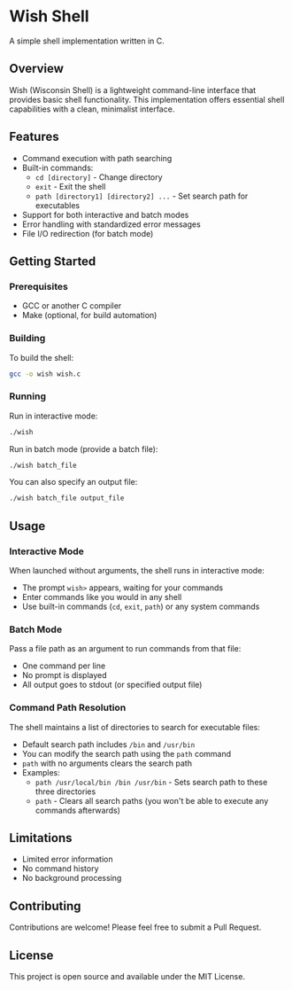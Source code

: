 # Wish Shell

A simple shell implementation written in C.

## Overview

Wish (Wisconsin Shell) is a lightweight command-line interface that provides basic shell functionality. This implementation offers essential shell capabilities with a clean, minimalist interface.

## Features

- Command execution with path searching
- Built-in commands: 
  - `cd [directory]` - Change directory
  - `exit` - Exit the shell
  - `path [directory1] [directory2] ...` - Set search path for executables
- Support for both interactive and batch modes
- Error handling with standardized error messages
- File I/O redirection (for batch mode)

## Getting Started

### Prerequisites

- GCC or another C compiler
- Make (optional, for build automation)

### Building

To build the shell:

```bash
gcc -o wish wish.c
```

### Running

Run in interactive mode:

```bash
./wish
```

Run in batch mode (provide a batch file):

```bash
./wish batch_file
```

You can also specify an output file:

```bash
./wish batch_file output_file
```

## Usage

### Interactive Mode

When launched without arguments, the shell runs in interactive mode:
- The prompt `wish>` appears, waiting for your commands
- Enter commands like you would in any shell
- Use built-in commands (`cd`, `exit`, `path`) or any system commands

### Batch Mode

Pass a file path as an argument to run commands from that file:
- One command per line
- No prompt is displayed
- All output goes to stdout (or specified output file)

### Command Path Resolution

The shell maintains a list of directories to search for executable files:
- Default search path includes `/bin` and `/usr/bin`
- You can modify the search path using the `path` command
- `path` with no arguments clears the search path
- Examples:
  - `path /usr/local/bin /bin /usr/bin` - Sets search path to these three directories
  - `path` - Clears all search paths (you won't be able to execute any commands afterwards)

## Limitations

- Limited error information
- No command history
- No background processing

## Contributing

Contributions are welcome! Please feel free to submit a Pull Request.

## License

This project is open source and available under the MIT License.